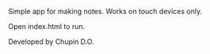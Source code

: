 Simple app for making notes. Works on touch devices only.

Open index.html to run.

Developed by Chupin D.O.
